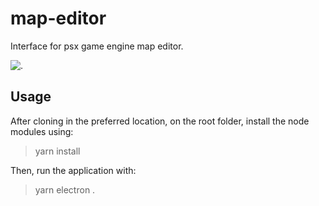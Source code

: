 # map-editor
Interface for psx game engine map editor.

![.](https://i.imgur.com/lTOG3Eg.png)

## Usage
After cloning in the preferred location, on the root folder, install the node modules using:
>yarn install

Then, run the application with:
>yarn electron .
